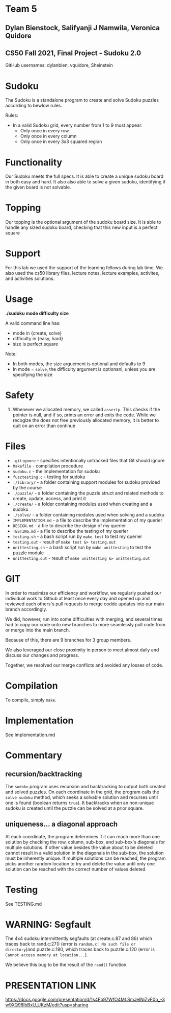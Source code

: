 # Team 5
## Dylan Bienstock, Salifyanji J Namwila, Veronica Quidore
## CS50 Fall 2021, Final Project - Sudoku 2.0

GitHub usernames: dylanbien, vquidore, Sheinstein

# Sudoku

The Sudoku is a standalone program to create and solve Sudoku puzzles according to bewlow rules.

Rules:
* In a valid Sudoku grid, every number from 1 to 9 must appear:
    * Only once in every row
    * Only once in every column
    * Only once in every 3x3 squared region

# Functionality

Our Sudoku meets the full specs. It is able to create a unique sudoku board in both easy and hard. It also also able to solve a given sudoku, identifying if the given board is not solvable.

# Topping

Our topping is the optional argument of the sudoku board size. It is able to handle any sized sudoku board, checking that this new input is a perfect square

# Support

For this lab we used the support of the learning fellows during lab time. We also used the cs50 library files, lecture notes, lecture examples, activites, and activities solutions.

# Usage

**./sudoku mode difficulty size**

A valid command line has:
* mode in {create, solve}
* difficulty in {easy, hard}
* size is perfect square


Note: 
* In both modes, the size arguement is optional and defaults to 9
* In mode = `solve`, the difficulty argument is optionanl, unless you are specifying the size

# Safety
1. Whenever we allocated memory, we called `assertp`. This checks if the pointer is null, and if so, prints an error and exits the code. While we recogize the does not free previously allocated memory, it is better to quit on an error than continue 

# Files

* `.gitignore` - specifies intentionally untracked files that Git should ignore
* `Makefile` - compilation procedure
* `sudoku.c` - the implementation for sudoku
* `fuzztesting.c` - testing for sudoku
* `./library/` - a folder containing support modules for sudoku provided by the course
* `./puzzle/` - a folder containing the puzzle struct and related methods to create, update, access, and print it
* `./create/` - a folder containing modules used when creating and a sudoku
* `./solve/` - a folder containing modules used when solving and a sudoku
* `IMPLEMENTATION.md` - a file to describe the implementation of my querier 
* `DESIGN.md` - a file to describe the design of my querier
* `TESTING.md` -  a file to describe the testing of my querier
* `testing.sh` - a bash script run by `make test` to test my querier
* `testing.out` - result of `make test &> testing.out`
* `unittesting.sh` - a bash script run by `make unittesting` to test the puzzle module
* `unittesting.out` - result of `make unittesting &> unittesting.out`

# GIT

In order to maximize our efficiency and workflow, we regularly pushed our individual work to Github at least once every day and opened up and reviewed each others's pull requests to merge codde updates into our main branch accordingly. 

We did, however, run into some difficulties with merging, and several times had to copy our code onto new branches to more seamlessly pull code from or merge into the main branch. 

Because of this, there are 9 branches for 3 group members. 

We also leveraged our close proximity in person to meet almost daily and discuss our changes and progress. 

Together, we resolved our merge conflicts and avoided any losses of code. 

# Compilation

To compile, simply `make`.

# Implementation

See Implementation.md

# Commentary

## recursion/backtracking

The `sudoku` program uses recursion and backtracking to output both created and solved puzzles. On each coordinate in the grid, the program calls the `solve sudoku` method, which seeks a solvable solution and recurses until one is found (boolean returns `true`). It backtracks when an non-unique sudoku is created until the puzzle can be solved at a prior square.

## uniqueness... a diagonal approach

At each coordinate, the program determines if it can reach more than one solution by checking the row, column, sub-box, and sub-box's diagonals for multiple solutions. If other value besides the value about to be deleted cannot result in a valid solution in the diagonals in the sub-box, the solution must be inherently unique. If multiple solutions can be reached, the program picks another random location to try and delete the value until only one solution can be reached with the correct number of values deleted. 

# Testing

See TESTING.md 

# WARNING: Segfault

The 4x4 sudoku intermittently segfaults (at create.c:87 and 86) which traces back to rand.c:27() (error is `random.c: No such file or directory`)and puzzle.c:190, which traces back to puzzle.c:120 (error is `Cannot access memory at location...`). 

We believe this bug to be the result of the `rand()` function. 

# PRESENTATION LINK

https://docs.google.com/presentation/d/1s4Fb97WfO4MLSmJelNiZvF0o_-3w9XQ98lbBxU_UKzM/edit?usp=sharing 
